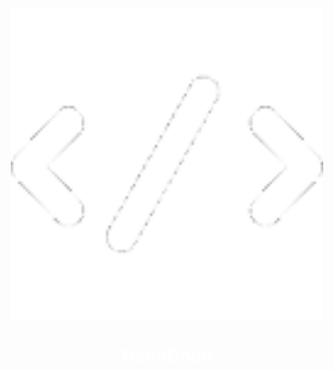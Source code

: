 <div align="center" style="display: flex; flex-direction: column; justify-content: center; align-items: center; height: 100vh;">
    <img  width="500" src="https://github.com/azedeveloper/NanoCode/blob/main/src-tauri/icons/32x32.png" alt="NanoCode logo" class="scaled-image">
    <h1 style="color: white; " class="white-text scaled-text">NanoCode</h1>
</div>

## Minimalistic, Open-source and Light-weight code editor made in Tauri.

![](https://i.ibb.co/YL1DWSs/image.png)

### Information:

This is a code editor made with [Tauri](https://tauri.app/), [JavaScript](https://javascript.com) and the [CodeMirror Library](https://codemirror.net/). 📝

It was made by [AzE](https://azedev.net/) (me), a Game and Web developer located in Gothenburg, Sweden. 📌

It is actually my first ever project made with Tauri. 🎉


### Download:

- Go to the [website](https://azedeveloper.github.io/NanoCode)
- Click the "Download" button.
- Download and Open the MSI file.
- Follow the install instructions.
- You now have NanoCode installed on your system! 

### Features:

- Open and Save files with CTRL + O and CTRL + S.
- Syntax Highlighting and a cool theme with the CodeMirror library.
- The app is only 8.5mb at the moment!


### Checklist:

NanoCode is not close to being finished yet, these are the stuff that I'm working on:

- [ ] LSP Support
- [ ] Custom Themes and a Theme Maker
- [ ] An in-built Terminal
- [ ] A File Explorer
- [ ] Better developer experience such as shortcuts and stuff.

You can always DM me on Discord if you have any ideas: **AzE#8373**.

### Donations:

NanoCode is and always will remain free of charge, but if you are willing to donate  you can do it on my paypal or buymeacoffe:

![](https://i.ibb.co/cyxrYdW/money-payment-paypal-icon-icon.png)

[paypal.me/azedev](https://paypal.me/azedev)

Or

![](https://i.ibb.co/C0Z1GzS/download-22.png)

[buymeacoffee.com/azedev](https://www.buymeacoffee.com/azedev)


